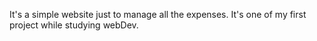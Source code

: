 It's a simple website just to manage all the expenses. It's one of my first project while studying webDev.
        